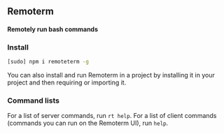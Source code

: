 ## Remoterm
#### Remotely run bash commands

### Install
```bash
[sudo] npm i remoteterm -g
```
You can also install and run Remoterm in a project by installing it in your project and then requiring or importing it.

### Command lists
For a list of server commands, run `rt help`.
For a list of client commands (commands you can run on the Remoterm UI), run `help`.